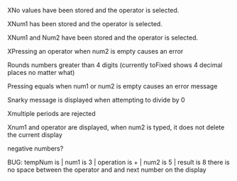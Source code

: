 XNo values have been stored and the operator is selected.

XNum1 has been stored and the operator is selected.

XNum1 and Num2 have been stored and the operator is selected.

XPressing an operator when num2 is empty causes an error

Rounds numbers greater than 4 digits (currently toFixed shows 4 decimal places no matter what)

Pressing equals when num1 or num2 is empty causes an error message

Snarky message is displayed when attempting to divide by 0

Xmultiple periods are rejected

Xnum1 and operator are displayed, when num2 is typed, it does not delete the current display

negative numbers?

BUG: tempNum is  | num1 is 3 | operation is + | num2 is 5 | result is 8
there is no space between the operator and and next number on the display

